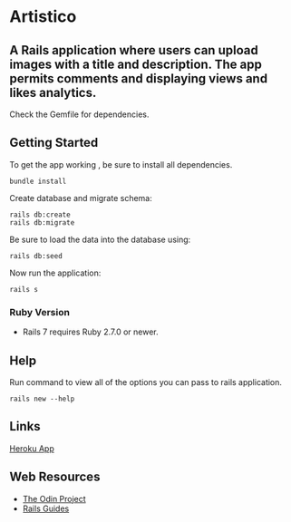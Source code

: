 # Artistico

## A Rails application where users can upload images with a title and description. The app permits comments and displaying views and likes analytics.

Check the Gemfile for dependencies.

## Getting Started

To get the app working , be sure to install all dependencies.

```
bundle install
```

Create database and migrate schema:

```
rails db:create
rails db:migrate
```

Be sure to load the data into the database using:
```
rails db:seed
```

Now run the application:

```
rails s
```

### Ruby Version

* Rails 7 requires Ruby 2.7.0 or newer.

## Help

Run command to view all of the options you can pass to rails application.
```
rails new --help
```
## Links
[Heroku App](https://immense-meadow-93213.herokuapp.com/)

## Web Resources

* [The Odin Project](https://www.theodinproject.com/)
* [Rails Guides](https://guides.rubyonrails.org/)
